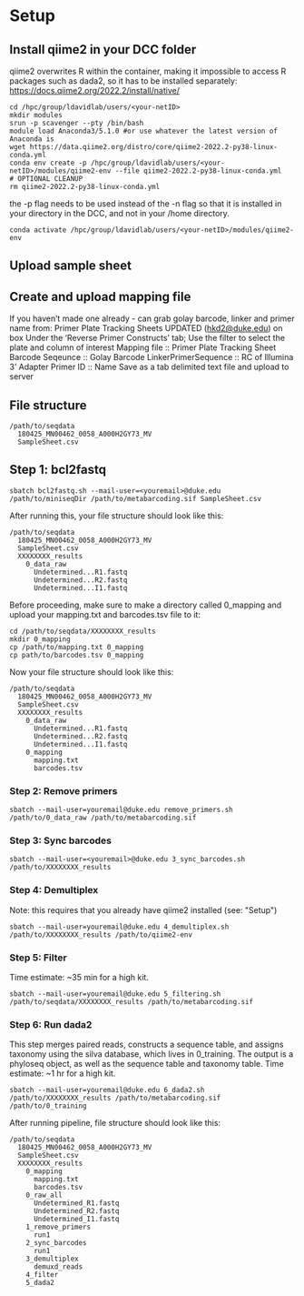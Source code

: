 
# Setup
## Install qiime2 in your DCC folder
qiime2 overwrites R within the container, making it impossible to access R packages such as dada2, so it has to be installed separately: https://docs.qiime2.org/2022.2/install/native/
```{bash}
cd /hpc/group/ldavidlab/users/<your-netID>
mkdir modules
srun -p scavenger --pty /bin/bash
module load Anaconda3/5.1.0 #or use whatever the latest version of Anaconda is
wget https://data.qiime2.org/distro/core/qiime2-2022.2-py38-linux-conda.yml
conda env create -p /hpc/group/ldavidlab/users/<your-netID>/modules/qiime2-env --file qiime2-2022.2-py38-linux-conda.yml
# OPTIONAL CLEANUP
rm qiime2-2022.2-py38-linux-conda.yml
```

the -p flag needs to be used instead of the -n flag so that it is installed in your directory in the DCC, and not in your /home directory.
```{bash}
conda activate /hpc/group/ldavidlab/users/<your-netID>/modules/qiime2-env
```

## Upload sample sheet

## Create and upload mapping file
If you haven’t made one already - can grab golay barcode, linker and primer name from:
Primer Plate Tracking Sheets UPDATED (hkd2@duke.edu) on box
Under the ‘Reverse Primer Constructs’ tab; Use the filter to select the plate and column of
interest
Mapping file :: Primer Plate Tracking Sheet
Barcode Seqeunce :: Golay Barcode
LinkerPrimerSequence :: RC of Illumina 3’ Adapter
Primer ID :: Name
Save as a tab delimited text file and upload to server

## File structure
```
/path/to/seqdata
  180425_MN00462_0058_A000H2GY73_MV
  SampleSheet.csv
```
## Step 1: bcl2fastq
```{bash}
sbatch bcl2fastq.sh --mail-user=<youremail>@duke.edu /path/to/miniseqDir /path/to/metabarcoding.sif SampleSheet.csv
```
After running this, your file structure should look like this:
```
/path/to/seqdata
  180425_MN00462_0058_A000H2GY73_MV
  SampleSheet.csv
  XXXXXXXX_results
    0_data_raw
      Undetermined...R1.fastq
      Undetermined...R2.fastq
      Undetermined...I1.fastq
```

Before proceeding, make sure to make a directory called 0_mapping and upload your mapping.txt and barcodes.tsv file to it:
```
cd /path/to/seqdata/XXXXXXXX_results
mkdir 0_mapping
cp /path/to/mapping.txt 0_mapping
cp path/to/barcodes.tsv 0_mapping
```

Now your file structure should look like this:
```
/path/to/seqdata
  180425_MN00462_0058_A000H2GY73_MV
  SampleSheet.csv
  XXXXXXXX_results
    0_data_raw
      Undetermined...R1.fastq
      Undetermined...R2.fastq
      Undetermined...I1.fastq
    0_mapping
      mapping.txt
      barcodes.tsv
```

### Step 2: Remove primers
```{bash}
sbatch --mail-user=youremail@duke.edu remove_primers.sh /path/to/0_data_raw /path/to/metabarcoding.sif
```

### Step 3: Sync barcodes

```
sbatch --mail-user=<youremail>@duke.edu 3_sync_barcodes.sh /path/to/XXXXXXXX_results 
```

### Step 4: Demultiplex

Note: this requires that you already have qiime2 installed (see: "Setup")
```
sbatch --mail-user=youremail@duke.edu 4_demultiplex.sh /path/to/XXXXXXXX_results /path/to/qiime2-env
```

### Step 5: Filter
Time estimate: ~35 min for a high kit.
```
sbatch --mail-user=youremail@duke.edu 5_filtering.sh /path/to/seqdata/XXXXXXXX_results /path/to/metabarcoding.sif
```

### Step 6: Run dada2
This step merges paired reads, constructs a sequence table, and assigns taxonomy using the silva database, which lives in 0_training. The output is a phyloseq object, as well as the sequence table and taxonomy table. Time estimate: ~1 hr for a high kit.

```
sbatch --mail-user=youremail@duke.edu 6_dada2.sh /path/to/XXXXXXXX_results /path/to/metabarcoding.sif /path/to/0_training
```

After running pipeline, file structure should look like this:

```
/path/to/seqdata
  180425_MN00462_0058_A000H2GY73_MV
  SampleSheet.csv
  XXXXXXXX_results
    0_mapping
      mapping.txt
      barcodes.tsv
    0_raw_all
      Undetermined_R1.fastq
      Undetermined_R2.fastq
      Undetermined_I1.fastq
    1_remove_primers
      run1
    2_sync_barcodes
      run1
    3_demultiplex
      demuxd_reads
    4_filter
    5_dada2
    
```
